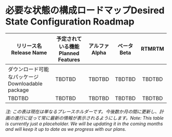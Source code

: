 # <a name="desired-state-configuration-roadmap"></a><span data-ttu-id="01ac0-101">必要な状態の構成ロードマップ</span><span class="sxs-lookup"><span data-stu-id="01ac0-101">Desired State Configuration Roadmap</span></span>

| <span data-ttu-id="01ac0-102">リリース名</span><span class="sxs-lookup"><span data-stu-id="01ac0-102">Release Name</span></span> | <span data-ttu-id="01ac0-103">予定されている機能</span><span class="sxs-lookup"><span data-stu-id="01ac0-103">Planned Features</span></span> | <span data-ttu-id="01ac0-104">アルファ</span><span class="sxs-lookup"><span data-stu-id="01ac0-104">Alpha</span></span> | <span data-ttu-id="01ac0-105">ベータ</span><span class="sxs-lookup"><span data-stu-id="01ac0-105">Beta</span></span> | <span data-ttu-id="01ac0-106">RTM</span><span class="sxs-lookup"><span data-stu-id="01ac0-106">RTM</span></span> |
| ---- | -------- | :-------: | :-------:| :-----: |
| <span data-ttu-id="01ac0-107">ダウンロード可能なパッケージ</span><span class="sxs-lookup"><span data-stu-id="01ac0-107">Downloadable package</span></span> | <span data-ttu-id="01ac0-108">TBD</span><span class="sxs-lookup"><span data-stu-id="01ac0-108">TBD</span></span> | <span data-ttu-id="01ac0-109">TBD</span><span class="sxs-lookup"><span data-stu-id="01ac0-109">TBD</span></span> | <span data-ttu-id="01ac0-110">TBD</span><span class="sxs-lookup"><span data-stu-id="01ac0-110">TBD</span></span> | <span data-ttu-id="01ac0-111">TBD</span><span class="sxs-lookup"><span data-stu-id="01ac0-111">TBD</span></span> |
| <span data-ttu-id="01ac0-112">TBD</span><span class="sxs-lookup"><span data-stu-id="01ac0-112">TBD</span></span> | <span data-ttu-id="01ac0-113">TBD</span><span class="sxs-lookup"><span data-stu-id="01ac0-113">TBD</span></span> | <span data-ttu-id="01ac0-114">TBD</span><span class="sxs-lookup"><span data-stu-id="01ac0-114">TBD</span></span> | <span data-ttu-id="01ac0-115">TBD</span><span class="sxs-lookup"><span data-stu-id="01ac0-115">TBD</span></span> | <span data-ttu-id="01ac0-116">TBD</span><span class="sxs-lookup"><span data-stu-id="01ac0-116">TBD</span></span> |

<span data-ttu-id="01ac0-117">*注: この表は現在は単なるプレースホルダーです。今後数か月の間に更新し、計画の進行に従って常に最新の情報が表示されるようにします。*</span><span class="sxs-lookup"><span data-stu-id="01ac0-117">*Note: This table is currently just a placeholder. We will be updating it in the coming months and will keep it up to date as we progress with our plans.*</span></span> 